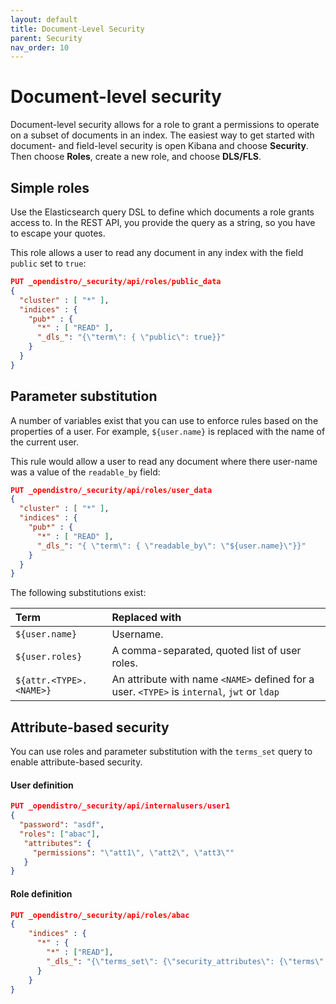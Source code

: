 ```yaml
---
layout: default
title: Document-Level Security
parent: Security
nav_order: 10
---
```


# Document-level security

Document-level security allows for a role to grant a permissions to operate on a subset of documents in an index. The easiest way to get started with document- and field-level security is open Kibana and choose **Security**. Then choose **Roles**, create a new role, and choose **DLS/FLS**.


## Simple roles

Use the Elasticsearch query DSL to define which documents a role grants access to. In the REST API, you provide the query as a string, so you have to escape your quotes.

This role allows a user to read any document in any index with the field `public` set to `true`:

```json
PUT _opendistro/_security/api/roles/public_data
{
  "cluster" : [ "*" ],
  "indices" : {
    "pub*" : {
      "*" : [ "READ" ],
      "_dls_": "{\"term\": { \"public\": true}}"
    }
  }
}
```


## Parameter substitution

A number of variables exist that you can use to enforce rules based on the properties of a user. For example, `${user.name}` is replaced with the name of the current user.

This rule would allow a user to read any document where there user-name was a value of the `readable_by` field:

```json
PUT _opendistro/_security/api/roles/user_data
{
  "cluster" : [ "*" ],
  "indices" : {
    "pub*" : {
      "*" : [ "READ" ],
      "_dls_": "{ \"term\": { \"readable_by\": \"${user.name}\"}}"
    }
  }
}
```

The following substitutions exist:

Term | Replaced with
:--- | :---
`${user.name}` | Username.
`${user.roles}` | A comma-separated, quoted list of user roles.
`${attr.<TYPE>.<NAME>}` | An attribute with name `<NAME>` defined for a user. `<TYPE>` is `internal`, `jwt` or `ldap`


## Attribute-based security

You can use roles and parameter substitution with the `terms_set` query to enable attribute-based security.

#### User definition

```json
PUT _opendistro/_security/api/internalusers/user1
{
  "password": "asdf",
  "roles": ["abac"],
   "attributes": {
     "permissions": "\"att1\", \"att2\", \"att3\""
   }
}
```

#### Role definition

```json
PUT _opendistro/_security/api/roles/abac
{
    "indices" : {
      "*" : {
        "*" : ["READ"],
        "_dls_": "{\"terms_set\": {\"security_attributes\": {\"terms\": [${attr.internal.permissions}], \"minimum_should_match_script\": {\"source\": \"doc['security_attributes'].values.length\"}}}}"
      }
    }
}
```
